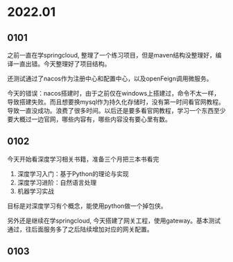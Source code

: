 # 2022.01

## 0101

之前一直在学springcloud, 整理了一个练习项目，但是maven结构没整理好，编译一直出错。今天整理好了项目结构。

还测试通过了nacos作为注册中心和配置中心，以及openFeign调用微服务。

今天的错误：nacos搭建时，由于之前仅在windows上搭建过，命令不太一样，导致搭建失败。而且想要换mysql作为持久化存储时，没有第一时间看官网教程。导致一直没成功。浪费了很多时间。以后还是要多看官网教程，学习一个东西至少要大概过一边官网，哪些内容有，哪些内容没有要心里有数。



## 0102

今天开始看深度学习相关书籍，准备三个月把三本书看完

1. 深度学习入门：基于Python的理论与实现
2. 深度学习进阶：自然语言处理
3. 机器学习实战

目标是对深度学习有个概念，能使用python做一个掉包侠。



另外还是继续在学springcloud, 今天搭建了网关工程，使用gateway。基本测试通过，往后面服务多了之后陆续增加对应的网关配置。



## 0103

